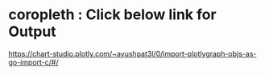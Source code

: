 # coropleth : Click below link for Output
https://chart-studio.plotly.com/~ayushpat3l/0/import-plotlygraph-objs-as-go-import-c/#/
